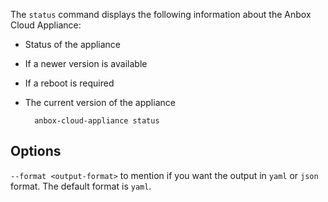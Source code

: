 The `status` command displays the following information about the Anbox Cloud Appliance:

* Status of the appliance
* If a newer version is available
* If a reboot is required
* The current version of the appliance

        anbox-cloud-appliance status

## Options

`--format <output-format>` to mention if you want the output in `yaml` or `json` format. The default format is `yaml`.
